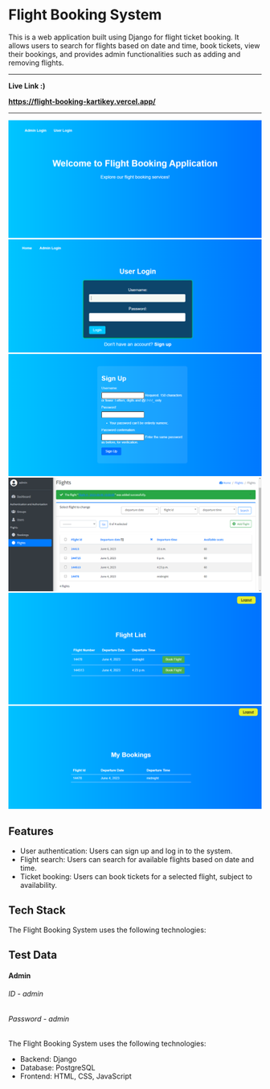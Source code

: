 # Flight Booking System

This is a web application built using Django for flight ticket booking. It allows users to search for flights based on date and time, book tickets, view their bookings, and provides admin functionalities such as adding and removing flights.

---

**Live Link :)**

**https://flight-booking-kartikey.vercel.app/**

---

![Home Page](s/home.png)
![Login Page](s/login.png)
![Signup Page](s/signup.png)
![Admin Page](s/admin2.png)
![Flights Page](s/flights.png)
![Bookings Page](s/bookings.png)

## Features

- User authentication: Users can sign up and log in to the system.
- Flight search: Users can search for available flights based on date and time.
- Ticket booking: Users can book tickets for a selected flight, subject to availability.

## Tech Stack

The Flight Booking System uses the following technologies:


## Test Data
#### Admin
###### ID - admin
###### Password - admin

The Flight Booking System uses the following technologies:
- Backend: Django
- Database: PostgreSQL
- Frontend: HTML, CSS, JavaScript
